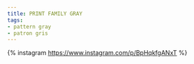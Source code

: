 ```yaml
---
title: PRINT FAMILY GRAY
tags:
- pattern gray
- patron gris
---
```

{% instagram https://www.instagram.com/p/BpHqkfgANxT %}

